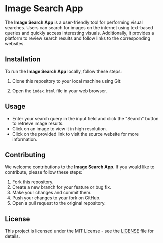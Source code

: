# Image Search App

The **Image Search App** is a user-friendly tool for performing visual searches. Users can search for images on the internet using text-based queries and quickly access interesting visuals. Additionally, it provides a platform to review search results and follow links to the corresponding websites.

## Installation

To run the **Image Search App** locally, follow these steps:

1. Clone this repository to your local machine using Git:


2. Open the `index.html` file in your web browser.

## Usage

- Enter your search query in the input field and click the "Search" button to retrieve image results.
- Click on an image to view it in high resolution.
- Click on the provided link to visit the source website for more information.

## Contributing

We welcome contributions to the **Image Search App**. If you would like to contribute, please follow these steps:

1. Fork this repository.
2. Create a new branch for your feature or bug fix.
3. Make your changes and commit them.
4. Push your changes to your fork on GitHub.
5. Open a pull request to the original repository.

## License

This project is licensed under the MIT License - see the [LICENSE](LICENSE) file for details.
